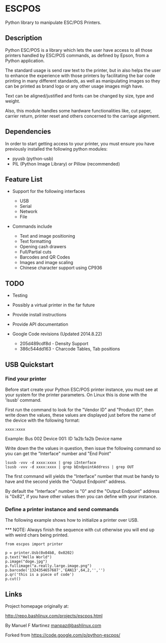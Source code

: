 ESCPOS
======

Python library to manipulate ESC/POS Printers.

Description
------------------------------------------------------------------

Python ESC/POS is a library which lets the user have access to all
those printers handled by ESC/POS commands, as defined by Epson,
from a Python application.

The standard usage is send raw text to the printer, but in also 
helps the user to enhance the experience with those printers by
facilitating the bar code printing in many different standards,
as well as manipulating images so they can be printed as brand
logo or any other usage images migh have. 

Text can be aligned/justified and fonts can be changed by size,
type and weight.

Also, this module handles some hardware functionalities like, cut
paper, carrier return, printer reset and others concerned to the
carriage alignment.


Dependencies
------------------------------------------------------------------

In order to start getting access to your printer, you must ensure
you have previously installed the following python modules:

  * pyusb (python-usb)
  * PIL (Python Image Library) or Pillow (recommended)


Feature List
------------------------------------------------------------------

  * Support for the following interfaces
    * USB
    * Serial
    * Network
    * File

  * Commands include
    * Text and image positioning
    * Text formatting
    * Opening cash drawers
    * Full/Partial cuts
    * Barcodes and QR Codes
    * Images and image scaling
    * Chinese character support using CP936

TODO
------------------------------------------------------------------

  * Testing
  * Possibly a virtual printer in the far future
  * Provide install instructions
  * Provide API documentation

  * Google Code revisions (Updated 2014.8.22)
     * 205d489cdf8d - Density Support
     * 386c544dd163 - Charcode Tables, Tab positions

USB Quickstart
------------------------------------------------------------------

### Find your printer ###

Before start create your Python ESC/POS printer instance, you must
see at your system for the printer parameters. On Linux this is done with
the 'lsusb' command.

First run the command to look for the "Vendor ID" and "Product ID",
then write down the values, these values are displayed just before
the name of the device with the following format:

    xxxx:xxxx

Example:
  Bus 002 Device 001: ID 1a2b:1a2b Device name

Write down the the values in question, then issue the following
command so you can get the "Interface" number and "End Point"

    lsusb -vvv -d xxxx:xxxx | grep iInterface
    lsusb -vvv -d xxxx:xxxx | grep bEndpointAddress | grep OUT

The first command will yields the "Interface" number that must
be handy to have and the second yields the "Output Endpoint"
address.

By default the "Interface" number is "0" and the "Output Endpoint"
address is "0x82",  if you have other values then you can define
with your instance.

### Define a printer instance and send commands ###

The following example shows how to initialize a printer over USB.

*** NOTE: Always finish the sequence with cut otherwise
          you will end up with weird chars being printed.

    from escpos import printer

    p = printer.Usb(0x04b8, 0x0202)
    p.text("Hello World")
    p.image("doge.jpg")
    p.fullimage("a.really.large.image.png")
    p.barcode('1324354657687','EAN13',64,2,'','')
    p.qr('this is a piece of code')
    p.cut()

Links
------------------------------------------------------------------

Project homepage originally at:

http://repo.bashlinux.com/projects/escpos.html

By Manuel F Martinez <manpaz@bashlinux.com>

Forked from https://code.google.com/p/python-escpos/
